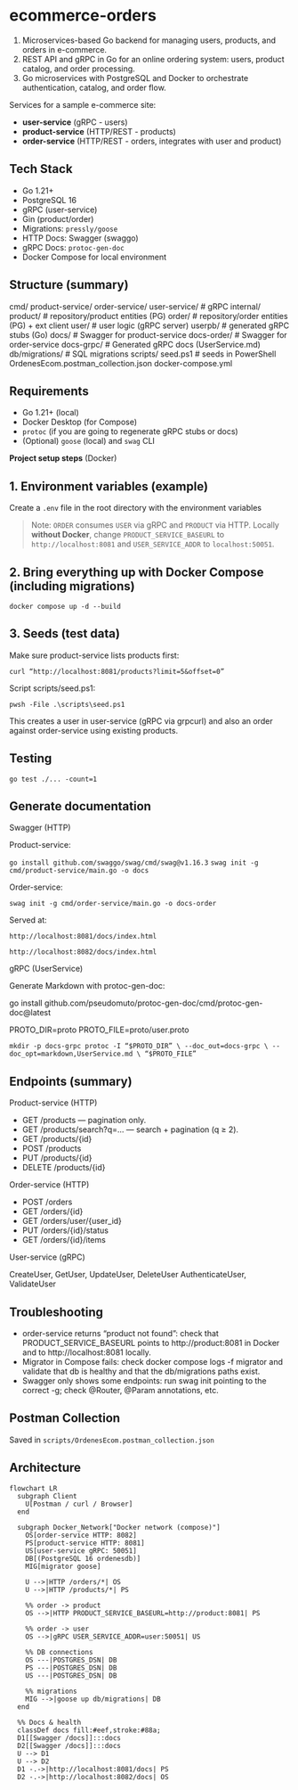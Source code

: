 # ecommerce-orders

1. Microservices-based Go backend for managing users, products, and orders in e-commerce.
2. REST API and gRPC in Go for an online ordering system: users, product catalog, and order processing.
3. Go microservices with PostgreSQL and Docker to orchestrate authentication, catalog, and order flow.

Services for a sample e-commerce site:

- **user-service** (gRPC - users)
- **product-service** (HTTP/REST - products)
- **order-service** (HTTP/REST - orders, integrates with user and product)

## Tech Stack

- Go 1.21+
- PostgreSQL 16
- gRPC (user-service)
- Gin (product/order)
- Migrations: `pressly/goose`
- HTTP Docs: Swagger (swaggo)
- gRPC Docs: `protoc-gen-doc`
- Docker Compose for local environment

## Structure (summary)

cmd/
product-service/
order-service/
user-service/ # gRPC
internal/
product/ # repository/product entities (PG)
order/ # repository/order entities (PG) + ext client
user/ # user logic (gRPC server)
userpb/ # generated gRPC stubs (Go)
docs/ # Swagger for product-service
docs-order/ # Swagger for order-service
docs-grpc/ # Generated gRPC docs (UserService.md)
db/migrations/ # SQL migrations
scripts/
seed.ps1 # seeds in PowerShell
OrdenesEcom.postman_collection.json
docker-compose.yml

## Requirements

- Go 1.21+ (local)
- Docker Desktop (for Compose)
- `protoc` (if you are going to regenerate gRPC stubs or docs)
- (Optional) `goose` (local) and `swag` CLI

**Project setup steps** (Docker)

## 1. Environment variables (example)

Create a `.env` file in the root directory with the environment variables

> Note: `ORDER` consumes `USER` via gRPC and `PRODUCT` via HTTP. Locally **without Docker**, change `PRODUCT_SERVICE_BASEURL` to `http://localhost:8081` and `USER_SERVICE_ADDR` to `localhost:50051`.

## 2. Bring everything up with Docker Compose (including migrations)

`docker compose up -d --build`

## 3. Seeds (test data)

Make sure product-service lists products first:

`curl “http://localhost:8081/products?limit=5&offset=0”`

Script scripts/seed.ps1:

`pwsh -File .\scripts\seed.ps1`

This creates a user in user-service (gRPC via grpcurl) and also an order against order-service using existing products.


## Testing

`go test ./... -count=1`

## Generate documentation

Swagger (HTTP)

Product-service:

`go install github.com/swaggo/swag/cmd/swag@v1.16.3`
`swag init -g cmd/product-service/main.go -o docs`

Order-service:

`swag init -g cmd/order-service/main.go -o docs-order`


Served at:

`http://localhost:8081/docs/index.html`

`http://localhost:8082/docs/index.html`

gRPC (UserService)

Generate Markdown with protoc-gen-doc:

go install github.com/pseudomuto/protoc-gen-doc/cmd/protoc-gen-doc@latest

PROTO_DIR=proto
PROTO_FILE=proto/user.proto

``mkdir -p docs-grpc
protoc -I “$PROTO_DIR” \
  --doc_out=docs-grpc \
  --doc_opt=markdown,UserService.md \
  “$PROTO_FILE”``

## Endpoints (summary)

Product-service (HTTP)

- GET /products — pagination only.
- GET /products/search?q=... — search + pagination (q ≥ 2).
- GET /products/{id}
- POST /products
- PUT /products/{id}
- DELETE /products/{id}

Order-service (HTTP)

- POST /orders
- GET /orders/{id}
- GET /orders/user/{user_id}
- PUT /orders/{id}/status
- GET /orders/{id}/items

User-service (gRPC)

CreateUser, GetUser, UpdateUser, DeleteUser
AuthenticateUser, ValidateUser

## Troubleshooting

- order-service returns “product not found”: check that PRODUCT_SERVICE_BASEURL points to http://product:8081 in Docker and to http://localhost:8081 locally.
- Migrator in Compose fails: check docker compose logs -f migrator and validate that db is healthy and that the db/migrations paths exist.
- Swagger only shows some endpoints: run swag init pointing to the correct -g; check @Router, @Param annotations, etc.

## Postman Collection

Saved in `scripts/OrdenesEcom.postman_collection.json`

## Architecture

```mermaid
flowchart LR
  subgraph Client
    U[Postman / curl / Browser]
  end

  subgraph Docker_Network["Docker network (compose)"]
    OS[order-service HTTP: 8082]
    PS[product-service HTTP: 8081]
    US[user-service gRPC: 50051]
    DB[(PostgreSQL 16 ordenesdb)]
    MIG[migrator goose]

    U -->|HTTP /orders/*| OS
    U -->|HTTP /products/*| PS

    %% order -> product
    OS -->|HTTP PRODUCT_SERVICE_BASEURL=http://product:8081| PS

    %% order -> user
    OS -->|gRPC USER_SERVICE_ADDR=user:50051| US

    %% DB connections
    OS ---|POSTGRES_DSN| DB
    PS ---|POSTGRES_DSN| DB
    US ---|POSTGRES_DSN| DB

    %% migrations
    MIG -->|goose up db/migrations| DB
  end

  %% Docs & health
  classDef docs fill:#eef,stroke:#88a;
  D1[[Swagger /docs]]:::docs
  D2[[Swagger /docs]]:::docs
  U --> D1
  U --> D2
  D1 -.->|http://localhost:8081/docs| PS
  D2 -.->|http://localhost:8082/docs| OS
```
